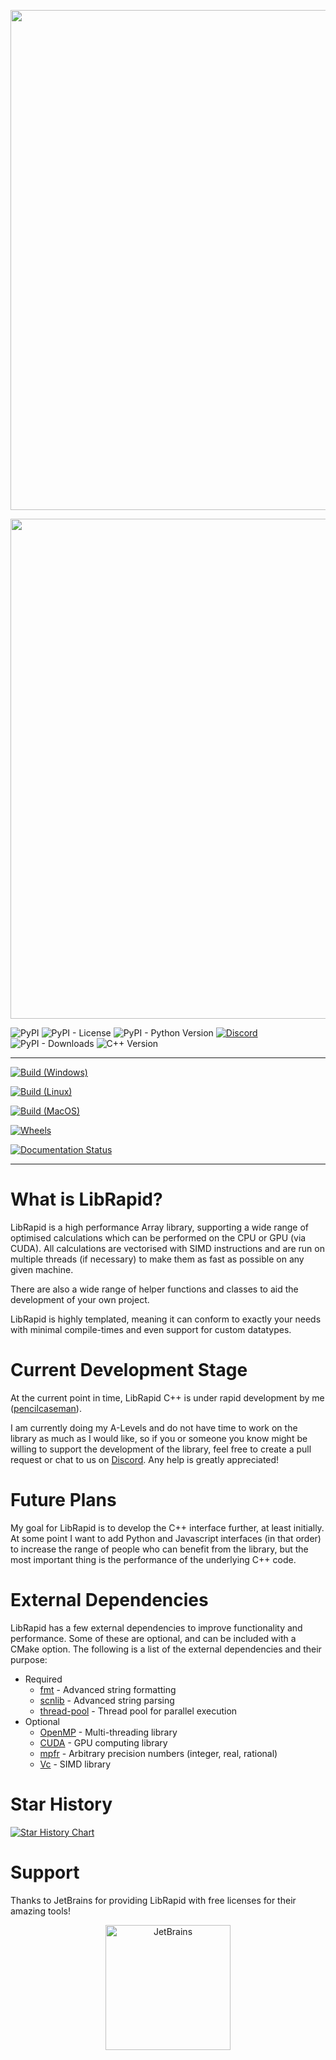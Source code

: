 <p align="center">
<img src="https://github.com/LibRapid/librapid_bin/blob/master/branding/LibRapid_light.png#gh-light-mode-only" width="800">
</p>

<p align="center">
<img src="https://github.com/LibRapid/librapid_bin/blob/master/branding/LibRapid_dark.png#gh-dark-mode-only" width="800">
</p>

![PyPI](https://img.shields.io/pypi/v/librapid?color=green&label=Release&logo=python&logoColor=green) ![PyPI - License](https://img.shields.io/pypi/l/librapid?color=gray&label=Licensed%20under) ![PyPI - Python Version](https://img.shields.io/pypi/pyversions/librapid?color=blue&label=Version&logo=python&logoColor=green) [![Discord](https://img.shields.io/discord/848914274105557043?color=blue&label=Discord&logo=Discord)](https://discord.gg/cGxTFTgCAC) ![PyPI - Downloads](https://img.shields.io/pypi/dm/librapid?color=blue&label=Downloads&logo=python&logoColor=green) ![C++ Version](https://img.shields.io/badge/Language-C%2B%2B%2017-orange)


---

[![Build (Windows)](https://github.com/LibRapid/librapid/actions/workflows/build-windows.yaml/badge.svg)](https://github.com/LibRapid/librapid/actions/workflows/build-windows.yaml)

[![Build (Linux)](https://github.com/LibRapid/librapid/actions/workflows/build-linux.yaml/badge.svg)](https://github.com/LibRapid/librapid/actions/workflows/build-linux.yaml)

[![Build (MacOS)](https://github.com/LibRapid/librapid/actions/workflows/build-macos.yaml/badge.svg)](https://github.com/LibRapid/librapid/actions/workflows/build-macos.yaml)

[![Wheels](https://github.com/LibRapid/librapid/actions/workflows/wheels.yaml/badge.svg)](https://github.com/LibRapid/librapid/actions/workflows/wheels.yaml)

[![Documentation Status](https://readthedocs.org/projects/librapid/badge/?version=latest)](https://librapid.readthedocs.io/en/latest/?badge=latest)

---

# What is LibRapid?

LibRapid is a high performance Array library, supporting a wide range of optimised calculations which can be performed
on the CPU or GPU (via CUDA). All calculations are vectorised with SIMD instructions and are run on multiple threads (if
necessary) to make them as fast as possible on any given machine.

There are also a wide range of helper functions and classes to aid the development of your own project.

LibRapid is highly templated, meaning it can conform to exactly your needs with minimal compile-times and even support
for custom datatypes.

# Current Development Stage

At the current point in time, LibRapid C++ is under rapid development by
me ([pencilcaseman](https://github.com/Pencilcaseman)).

I am currently doing my A-Levels and do not have time to work on the library as much as I would like, so if you or
someone you know might be willing to support the development of the library, feel free to create a pull request or chat
to us on [Discord](https://discord.com/invite/cGxTFTgCAC). Any help is greatly appreciated!

# Future Plans

My goal for LibRapid is to develop the C++ interface further, at least initially. At some point I want to add Python and
Javascript interfaces (in that order) to increase the range of people who can benefit from the library, but the most
important thing is the performance of the underlying C++ code.

# External Dependencies

LibRapid has a few external dependencies to improve functionality and performance. Some of these are optional, and can
be included with a CMake option. The following is a list of the external dependencies and their purpose:

- Required
    - [fmt](https://github.com/fmtlib/fmt) - Advanced string formatting
    - [scnlib](https://github.com/eliaskosunen/scnlib) - Advanced string parsing
    - [thread-pool](https://github.com/bshoshany/thread-pool) - Thread pool for parallel execution
- Optional
    - [OpenMP](https://www.openmp.org/) - Multi-threading library
    - [CUDA](https://developer.nvidia.com/cuda-zone) - GPU computing library
    - [mpfr](https://github.com/Pencilcaseman/mpfr) - Arbitrary precision numbers (integer, real, rational)
    - [Vc](https://github.com/VcDevel/Vc) - SIMD library

# Star History

[![Star History Chart](https://api.star-history.com/svg?repos=LibRapid/librapid&type=Date)](https://star-history.com/#LibRapid/librapid&Date)


# Support

Thanks to JetBrains for providing LibRapid with free licenses for their amazing tools!

<p align="center">
  <a href="https://www.jetbrains.com">
    <img src="https://devclass.com/wp-content/uploads/2018/12/jetbrains-variant-4.png" alt="JetBrains" width="200"/>
  </a>
</p>
